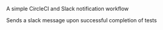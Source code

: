 A simple CircleCI and Slack notification workflow

Sends a slack message upon successful completion of tests
